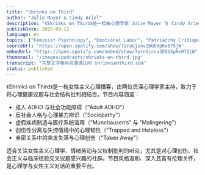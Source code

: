 ```yaml
---
title: "Shrinks on Third"
author: "Julie Mayer & Cindy Ariel"
description: "《Shrinks on Third》是一档由心理学家 Julie Mayer 与 Cindy Ariel 主持的女性主义心理播客，以社会正义为核心，探讨心理健康、创伤恢复与政治结构之间的关联。节目风格温和、理性且富有批判性，内容涵盖反社会人格、成人 ADHD、创伤性分离、虚假疾病制造与集体生存心理。Spotify 评分为 5.0（1 条评论），在心理学与社会正义交叉播客中具有独特定位。"
publishDate: 2025-09-12
language: en
topics: ["Feminist Psychology", "Emotional Labor", "Patriarchy Critique"]
sourceUrl: "https://open.spotify.com/show/7ornGjcnv2DQbXpRx075jW"
embedUrl: "https://open.spotify.com/embed/show/7ornGjcnv2DQbXpRx075jW"
thumbnail: "/images/podcasts/shrinks-on-third.jpg"
transcript: "完整文字稿与资源请访问 shrinksonthird.com"
status: published
---
```


《Shrinks on Third》是一档女性主义心理播客，由两位资深心理学家主持，致力于将心理健康议题与社会结构批判相结合。节目内容涵盖：

- 成人 ADHD 与社会功能障碍（“Adult ADHD”）
- 反社会人格与心理暴力辨识（“Sociopathy”）
- 虚假疾病制造与医疗系统滥用（“Munchausen’s” 与 “Malingering”）
- 创伤性分离与失控情境中的心理韧性（“Trapped and Helpless”）
- 亲密关系中的突发失落与心理创伤（“Taken Away”）

适合关注女性主义心理学、情绪劳动与父权制批判的听众，尤其是对心理创伤、社会正义与临床经验交叉议题感兴趣的社群。节目风格温和、深入且富有伦理关怀，是心理学与女性主义对话的重要平台。

